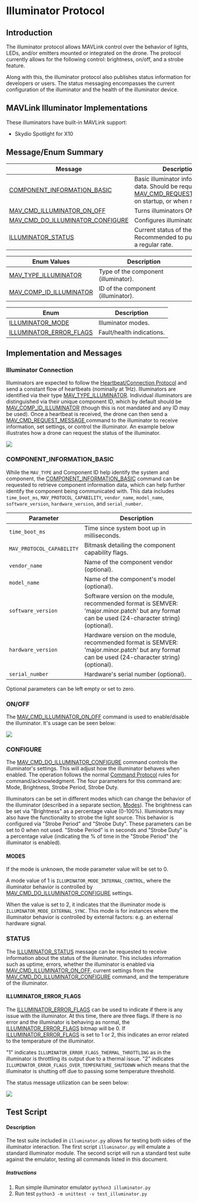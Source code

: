 # Illuminator Protocol

## Introduction

The illuminator protocol allows MAVLink control over the behavior of lights, LEDs, and/or emitters mounted or integrated on the drone.
The protocol currently allows for the following control: brightness, on/off, and a strobe feature.

Along with this, the illuminator protocol also publishes status information for developers or users. The status messaging encompasses the current configuration of the illuminator and the health of the illuminator device.


## MAVLink Illuminator Implementations

These illuminators have built-in MAVLink support:

- Skydio Spotlight for X10

## Message/Enum Summary

| Message                                                                                                                                       | Description                                                                                                                                                                                |
| --------------------------------------------------------------------------------------------------------------------------------------------- | ------------------------------------------------------------------------------------------------------------------------------------------------------------------------------------------ |
| <span id="COMPONENT_INFORMATION_BASIC"></span>[COMPONENT_INFORMATION_BASIC](../messages/common.md#COMPONENT_INFORMATION_BASIC)                | Basic illuminator information data. Should be requested using [MAV_CMD_REQUEST_MESSAGE ](https://mavlink.io/en/messages/common.html#MAV_CMD_REQUEST_MESSAGE) on startup, or when required. |
| <span id="MAV_CMD_ILLUMINATOR_ON_OFF"></span>[MAV_CMD_ILLUMINATOR_ON_OFF](../messages/common.md#MAV_CMD_ILLUMINATOR_ON_OFF)                   | Turns illuminators ON/OFF.                                                                                                                                                                 |
| <span id="MAV_CMD_DO_ILLUMINATOR_CONFIGURE"></span>[MAV_CMD_DO_ILLUMINATOR_CONFIGURE](../messages/common.md#MAV_CMD_DO_ILLUMINATOR_CONFIGURE) | Configures illuminator settings.                                                                                                                                                           |
| <span id="ILLUMINATOR_STATUS"></span>[ILLUMINATOR_STATUS](../messages/common.md#ILLUMINATOR_STATUS)                                           | Current status of the illuminator. Recommended to publish this at a regular rate.                                                                                                          |


| Enum Values                                                                                                              | Description               |
| ------------------------------------------------------------------------------------------------------------------ | ------------------------- |
| <span id="MAV_TYPE_ILLUMINATOR"></span>[MAV_TYPE_ILLUMINATOR](../messages/minimal.md#MAV_TYPE_ILLUMINATOR)                                    | Type of the component (illuminator).                                                                                                                                                       |
| <span id="MAV_COMP_ID_ILLUMINATOR"></span>[MAV_COMP_ID_ILLUMINATOR](../messages/minimal.md#MAV_COMP_ID_ILLUMINATOR)                           | ID of the component (illuminator).                                                                                                                                                         |

| Enum                                                                                                               | Description               |
| ------------------------------------------------------------------------------------------------------------------ | ------------------------- |
| <span id="ILLUMINATOR_MODE"></span>[ILLUMINATOR_MODE](../messages/common.md#ILLUMINATOR_MODE)                      | Illuminator modes.        |
| <span id="ILLUMINATOR_ERROR_FLAGS"></span>[ILLUMINATOR_ERROR_FLAGS](../messages/common.md#ILLUMINATOR_ERROR_FLAGS) | Fault/health indications. |



## Implementation and Messages

### Illuminator Connection

Illuminators are expected to follow the [Heartbeat/Connection Protocol](https://github.com/mavlink/mavlink-devguide/blob/master/en/services/heartbeat.md) and send a constant flow of heartbeats (nominally at 1Hz). Illuminators are identified via their type [MAV_TYPE_ILLUMINATOR](#MAV_TYPE_ILLUMINATOR).
Individual illuminators are distinguished via their unique component ID, which by default should be [MAV_COMP_ID_ILLUMINATOR](#MAV_COMP_ID_ILLUMINATOR) (though this is not mandated and any ID may be used).
Once a heartbeat is received, the drone can then send a [MAV_CMD_REQUEST_MESSAGE ](https://mavlink.io/en/messages/common.html#MAV_CMD_REQUEST_MESSAGE) command to the illuminator to receive information, set settings, or control the illuminator. An example below illustrates how a drone can request the status of the illuminator.
<!-- Mermaid graph:
sequenceDiagram;
    participant Drone
    participant Illuminator
    Illuminator->>Drone: HEARTBEAT [cmp id: MAV_TYPE_ILLUMINATOR] (first)
    Drone->>Illuminator: MAV_CMD_REQUEST_MESSAGE(param1=ILLUMINATOR_STATUS)
    Drone->>Drone: Start timeout
    Illuminator->>Drone: COMMAND_ACK
    Note over Illuminator,Drone: If MAV_RESULT_ACCEPTED send info.
    Illuminator->>Drone: ILLUMINATOR_STATUS [cmp id: MAV_COMP_ID_ILLUMINATOR]
-->

[![](https://mermaid.ink/img/pako:eNp9UWFLwzAQ_SshnxxMwa8VB7ENWly32aSCrBJCe9XgktQ0FcbYfzeuEzoGu0_Hy3sv7-52uLI14Ah38N2DqSBR8sNJfVcaFKqVzqtKtdJ4lDhr4BxON5teKyO9dcPjCLiezQ6qCD1RkvMHSjhaZ-QV-W0bwNAJ_raiIp3PiyxdEL7M39FVo1znJ2hwO-iDz8h1EMZZInL6UlDGRUYZI4_0KuSS-vZ-ZCcYJ7xgk1OzYyjmwxzIKw229xfCx8ssI4tEkPh5YC2sB2R_wI350yM7bQ75csqKOQ-amK44TVAHpkbKNPbmwk_nydG60i1S9XHoZbYSaXKysMEOT7EGp6WqwzF3f1iJ_SdoKHEU2lq6rxKXZh94sveWbU2FI-96mOK-raX_PzyOGrnpYP8LFgqu1A?type=png)](https://mermaid.live/edit#pako:eNp9UWFLwzAQ_SshnxxMwa8VB7ENWly32aSCrBJCe9XgktQ0FcbYfzeuEzoGu0_Hy3sv7-52uLI14Ah38N2DqSBR8sNJfVcaFKqVzqtKtdJ4lDhr4BxON5teKyO9dcPjCLiezQ6qCD1RkvMHSjhaZ-QV-W0bwNAJ_raiIp3PiyxdEL7M39FVo1znJ2hwO-iDz8h1EMZZInL6UlDGRUYZI4_0KuSS-vZ-ZCcYJ7xgk1OzYyjmwxzIKw229xfCx8ssI4tEkPh5YC2sB2R_wI350yM7bQ75csqKOQ-amK44TVAHpkbKNPbmwk_nydG60i1S9XHoZbYSaXKysMEOT7EGp6WqwzF3f1iJ_SdoKHEU2lq6rxKXZh94sveWbU2FI-96mOK-raX_PzyOGrnpYP8LFgqu1A)

### COMPONENT_INFORMATION_BASIC

While the `MAV_TYPE` and Component ID help identify the system and component, the [COMPONENT_INFORMATION_BASIC](#COMPONENT_INFORMATION_BASIC) command can be requested to retrieve component information data, which can help further identify the component being communicated with. This data includes `time_boot_ms`, `MAV_PROTOCOL_CAPABILITY`, `vendor_name`, `model_name`, `software_version`, `hardware_version`, and `serial_number`.

| Parameter                 | Description                                                                                                                                    |
| ------------------------- | ---------------------------------------------------------------------------------------------------------------------------------------------- |
| `time_boot_ms`            | Time since system boot up in milliseconds.                                                                                                     |
| `MAV_PROTOCOL_CAPABILITY` | Bitmask detailing the component capability flags.                                                                                              |
| `vendor_name`             | Name of the component vendor (optional).                                                                                                       |
| `model_name`              | Name of the component's model (optional).                                                                                                      |
| `software_version`        | Software version on the module, recommended format is SEMVER: 'major.minor.patch' but any format can be used (24-character string) (optional). |
| `hardware_version`        | Hardware version on the module, recommended format is SEMVER: 'major.minor.patch' but any format can be used (24-character string) (optional). |
| `serial_number`           | Hardware's serial number (optional).                                                                                                           |

Optional parameters can be left empty or set to zero.

### ON/OFF

The [MAV_CMD_ILLUMINATOR_ON_OFF](#MAV_CMD_ILLUMINATOR_ON_OFF) command is used to enable/disable the illuminator. 
It's usage can be seen below:

<!-- Mermaid graph:
sequenceDiagram;
    participant Drone
    participant Illuminator
    Drone->>Illuminator: MAV_CMD_ILLUMINATOR_ON_OFF (param1 = 1)
    Drone->>Drone: Start timeout
    Illuminator->>Drone: MAV_RESULT_ACCEPTED
-->

[![](https://mermaid.ink/img/pako:eNplkMFqwzAMhl_F6LRCd-jVZYWQpBBImtGkOxmMSLTNLLYzVz6M0nef2zLWMV0kpE__j3SCwY8EEo70GckNVBh8C2jXyokUMwY2g5nRsSiCd_S_XU1TtMYh-3AbXrnHzeZuIEWTvei8KXRV14em2mV9u9ftTrfbrXhIamhX4kmsFn8VrlmKjpOdYGPJR74Rd9q_3MVjX3aHutdZnpfPfVnAEiwFi2ZMJ54uuwr4nSwpkKkcMXwoUO6cOIzsuy83gOQQaQlxHpF_3gHyFacjnb8BIBNkuQ?type=png)](https://mermaid.live/edit#pako:eNplkMFqwzAMhl_F6LRCd-jVZYWQpBBImtGkOxmMSLTNLLYzVz6M0nef2zLWMV0kpE__j3SCwY8EEo70GckNVBh8C2jXyokUMwY2g5nRsSiCd_S_XU1TtMYh-3AbXrnHzeZuIEWTvei8KXRV14em2mV9u9ftTrfbrXhIamhX4kmsFn8VrlmKjpOdYGPJR74Rd9q_3MVjX3aHutdZnpfPfVnAEiwFi2ZMJ54uuwr4nSwpkKkcMXwoUO6cOIzsuy83gOQQaQlxHpF_3gHyFacjnb8BIBNkuQ)


### CONFIGURE

The [MAV_CMD_DO_ILLUMINATOR_CONFIGURE](#MAV_CMD_DO_ILLUMINATOR_CONFIGURE) command controls the illuminator's settings. This will adjust how the illuminator behaves when enabled. The operation follows the normal [Command Protocol](https://github.com/mavlink/mavlink-devguide/blob/master/en/services/command.md) rules for command/acknowledgment. The four parameters for this command are: Mode, Brightness, Strobe Period, Strobe Duty.

Illuminators can be set in different modes which can change the behavior of the illuminator (described in a separate section, [Modes](#MODES)). The brightness can be set via "Brightness" as a percentage value (0-100%). Illuminators may also have the functionality to strobe the light source. This behavior is configured via "Strobe Period" and "Strobe Duty". These parameters can be set to 0 when not used. "Strobe Period" is in seconds and "Strobe Duty" is a percentage value (indicating the % of time in the "Strobe Period" the illuminator is enabled).


#### MODES

If the mode is unknown, the mode parameter value will be set to 0.

A mode value of 1 is `ILLUMINATOR_MODE_INTERNAL_CONTROL`, where the illuminator behavior is controlled by [MAV_CMD_DO_ILLUMINATOR_CONFIGURE](#MAV_CMD_DO_ILLUMINATOR_CONFIGURE) settings.

When the value is set to 2, it indicates that the illuminator mode is `ILLUMINATOR_MODE_EXTERNAL_SYNC`. This mode is for instances where the illuminator behavior is controlled by external factors: e.g. an external hardware signal.

### STATUS

The [ILLUMINATOR_STATUS](#ILLUMINATOR_STATUS) message can be requested to receive information about the status of the illuminator. This includes information such as uptime, errors, whether the illuminator is enabled via [MAV_CMD_ILLUMINATOR_ON_OFF](#MAV_CMD_ILLUMINATOR_ON_OFF), current settings from the [MAV_CMD_DO_ILLUMINATOR_CONFIGURE](#MAV_CMD_DO_ILLUMINATOR_CONFIGURE) command, and the temperature of the illuminator.

#### ILLUMINATOR_ERROR_FLAGS

The [ILLUMINATOR_ERROR_FLAGS](#ILLUMINATOR_ERROR_FLAGS) can be used to indicate if there is any issue with the illuminator. At this time, there are three flags. If there is no error and the illuminator is behaving as normal, the [ILLUMINATOR_ERROR_FLAGS](#ILLUMINATOR_ERROR_FLAGS) bitmap will be 0. If [ILLUMINATOR_ERROR_FLAGS](#ILLUMINATOR_ERROR_FLAGS) is set to 1 or 2, this indicates an error related to the temperature of the illuminator.

"1" indicates `ILLUMINATOR_ERROR_FLAGS_THERMAL_THROTTLING` as in the illuminator is throttling its output due to a thermal issue. "2" indicates `ILLUMINATOR_ERROR_FLAGS_OVER_TEMPERATURE_SHUTDOWN` which means that the illuminator is shutting off due to passing some temperature threshold.

The status message utilization can be seen below:

<!-- Mermaid graph:
    sequenceDiagram;
        participant Drone
        participant Illuminator
        Drone->>Illuminator: MAV_CMD_REQUEST_MESSAGE(param1=ILLUMINATOR_STATUS)
        Drone->>Drone: Start timeout
        Illuminator->>Drone: MAV_RESULT_ACCEPTED
        Illuminator->>Drone: ILLUMINATOR_STATUS [(50000.0, 1, 1, 1, 1, 80.0, 0.0, 0.0, 95.0, 0.0, 10.0)]
        Note over Illuminator, Drone: Illuminator Status published as: <br> uptime_ms = 50000.0, enable = 1, mode_bitmask = 1 <br> error_status = 1, mode = 1, brightness = 80% <br> strobe_period = 0.0, strobe_duty_cycle = 0.0, temp_c = 95.0 <br>min_strobe_period = 0.0, max_strobe_period = 10.0

-->

[![](https://mermaid.ink/img/pako:eNqFUm1rwjAQ_ishMHDghn4Qtm4KRcsQdC-27ss6QtreZrBJuuQyJmP_fWmdVlDYEdLLPc_dc5fmm-a6ABpQ4s3ChwOVw0Twd8PlTarIn1XcoMhFxRWSidEKTkPTsnRSKI7atISGfzEaHYABmYfPbDyfsEX0tIzihM2jOA7voo6vxmV_OJ3NlvPpfZg8LFichMkyPj8u2HwDEqPvgKCQoB22rAO5llvLLqJ4OUtYOB5Hj0k0-SfjuBPy0hn0vF32uqR_sK6aSLtdD_Zu3-_nr63SvUYg-hPMoWaX7CTbWD0cOksql5XCrqAg3AbkNjMj4qp6ZCYtGZJ9P6B4VoKP-H6k_7EsEyi5XdeRbRoYow2z27J73tbLjHhfoQJbI1e9s22GRaMzYBUYoQsPNEJ_wcLhhuWbvNFsAARZsdyf6vGbAn4UdrKG5F9HQH1TtEslGMlF4d_ld31rKcUVSEhp4N2Cm3VKU_XjedyhjjcqpwEaB13qqoLj7v3S4I2XFn5-AbUw5Hc?type=png)](https://mermaid.live/edit#pako:eNqFUm1rwjAQ_ishMHDghn4Qtm4KRcsQdC-27ss6QtreZrBJuuQyJmP_fWmdVlDYEdLLPc_dc5fmm-a6ABpQ4s3ChwOVw0Twd8PlTarIn1XcoMhFxRWSidEKTkPTsnRSKI7atISGfzEaHYABmYfPbDyfsEX0tIzihM2jOA7voo6vxmV_OJ3NlvPpfZg8LFichMkyPj8u2HwDEqPvgKCQoB22rAO5llvLLqJ4OUtYOB5Hj0k0-SfjuBPy0hn0vF32uqR_sK6aSLtdD_Zu3-_nr63SvUYg-hPMoWaX7CTbWD0cOksql5XCrqAg3AbkNjMj4qp6ZCYtGZJ9P6B4VoKP-H6k_7EsEyi5XdeRbRoYow2z27J73tbLjHhfoQJbI1e9s22GRaMzYBUYoQsPNEJ_wcLhhuWbvNFsAARZsdyf6vGbAn4UdrKG5F9HQH1TtEslGMlF4d_ld31rKcUVSEhp4N2Cm3VKU_XjedyhjjcqpwEaB13qqoLj7v3S4I2XFn5-AbUw5Hc)

## Test Script

#### Description

The test suite included in `illuminator.py` allows for testing both sides of the illuminator interaction. The first script `illuminator.py` will emulate a standard illuminator module. The second script will run a standard test suite against the emulator, testing all commands listed in this document.

##### Instructions

1. Run simple illuminator emulator `python3 illuminator.py`
2. Run test `python3 -m unittest -v test_illuminator.py`
